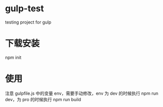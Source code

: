 # gulp-test
testing project for gulp

# 下载安装
npm init

# 使用
注意 gulpfile.js 中的变量 env，需要手动修改，env 为 dev 的时候执行 npm run dev，为 pro 的时候执行 npm run build
